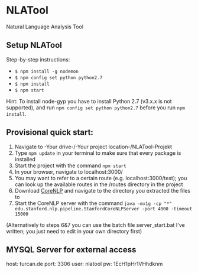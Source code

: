 # NLATool
Natural Language Analysis Tool


## Setup NLATool
Step-by-step instructions:
* `$ npm install -g nodemon`
* `$ npm config set python python2.7`
* `$ npm install`
* `$ npm start`

Hint: To install node-gyp you have to install Python 2.7 (v3.x.x is not supported), and run `npm config set python python2.7` before you run `npm install`.


## Provisional quick start:

1. Navigate to -Your drive-/-Your project location-/NLATool-Projekt
2. Type `npm update` in your terminal to make sure that every package is installed
3. Start the project with the command `npm start`
4. In your browser, navigate to localhost:3000/
5. You may want to refer to a certain route (e.g. localhost:3000/test); you can look up the available routes in the /routes directory in the project
6. Download [CoreNLP](https://stanfordnlp.github.io/CoreNLP/index.html) and navigate to the directory you extracted the files to
7. Start the CoreNLP server with the command `java -mx1g -cp "*" edu.stanford.nlp.pipeline.StanfordCoreNLPServer -port 4000 -timeout 15000`

(Alternatively to steps 6&7 you can use the batch file server_start.bat I've written; you just need to edit in your own directory first)

## MYSQL Server for external access

host: turcan.de
port: 3306
user: nlatool
pw: 1EcH1pHr1VHhdknm
